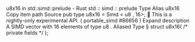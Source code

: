 u8x16 in std::simd::prelude - Rust
std
::
simd
::
prelude
Type Alias
u8x16
Copy item path
Source
pub type u8x16 =
Simd
<
u8
, 16>;
🔬
This is a nightly-only experimental API. (
portable_simd
#86656
)
Expand description
A SIMD vector with 16 elements of type
u8
.
Aliased Type
§
struct u8x16(
/* private fields */
);
